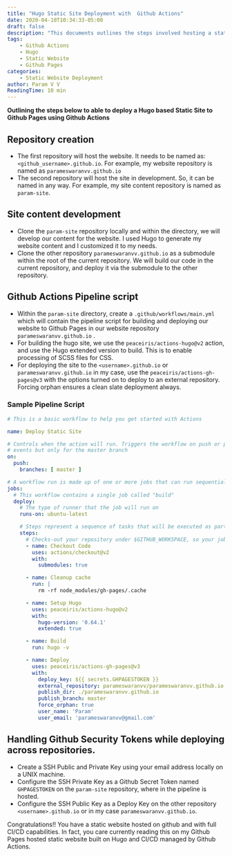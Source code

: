```yaml
---
title: "Hugo Static Site Deployment with  Github Actions"
date: 2020-04-10T10:34:33-05:00
draft: false
description: "This documents outlines the steps involved hosting a static website built using Hugo, on GitHub and deploying using Github Actions."
tags: 
    - Github Actions
    - Hugo
    - Static Website
    - Github Pages
categories:
    - Static Website Deployment
author: Param V V
ReadingTime: 10 min
---
```


__Outlining the steps below to able to deploy a Hugo based Static Site to Github Pages using Github Actions__

## Repository creation

* The first repository will host the website. It needs to be named as: `<github_username>.github.io`. 
    For example, my website repository is named as `parameswaranvv.github.io`
* The second repository will host the site in development. So, it can be named in any way.
    For example, my site content repository is named as `param-site`.
    
## Site content development 

* Clone the `param-site` repository locally and within the directory, we will develop our content for the website. I used Hugo to generate my website content and I customized it to my needs.
* Clone the other repository `parameswaranvv.github.io` as a submodule within the root of the current repository. We will build our code in the current repository, and deploy it via the submodule to the other repository.

## Github Actions Pipeline script

* Within the `param-site` directory, create a `.github/workflows/main.yml` which will contain the pipeline script for building and deploying our website to Github Pages in our website repository `parameswaranvv.github.io` .
* For building the hugo site, we use the `peaceiris/actions-hugo@v2` action, and use the Hugo extended version to build. This is to enable processing of SCSS files for CSS.
* For deploying the site to the `<username>.github.io` or `parameswaranvv.github.io` in my case, use the `peaceiris/actions-gh-pages@v3` with the options turned on to deploy to an external repository. Forcing orphan ensures a clean slate deployment always.

### Sample Pipeline Script    
```yaml
# This is a basic workflow to help you get started with Actions

name: Deploy Static Site

# Controls when the action will run. Triggers the workflow on push or pull request
# events but only for the master branch
on:
  push:
    branches: [ master ]

# A workflow run is made up of one or more jobs that can run sequentially or in parallel
jobs:
  # This workflow contains a single job called "build"
  deploy:
    # The type of runner that the job will run on
    runs-on: ubuntu-latest

    # Steps represent a sequence of tasks that will be executed as part of the job
    steps:
      # Checks-out your repository under $GITHUB_WORKSPACE, so your job can access it
      - name: Checkout Code
        uses: actions/checkout@v2
        with:
          submodules: true

      - name: Cleanup cache
        run: |
          rm -rf node_modules/gh-pages/.cache

      - name: Setup Hugo
        uses: peaceiris/actions-hugo@v2
        with:
          hugo-version: '0.64.1'
          extended: true

      - name: Build
        run: hugo -v

      - name: Deploy
        uses: peaceiris/actions-gh-pages@v3
        with:
          deploy_key: ${{ secrets.GHPAGESTOKEN }}
          external_repository: parameswaranvv/parameswaranvv.github.io
          publish_dir: ./parameswaranvv.github.io
          publish_branch: master
          force_orphan: true
          user_name: 'Param'
          user_email: 'parameswaranvv@gmail.com'
```

## Handling Github Security Tokens while deploying across repositories.

* Create a SSH Public and Private Key using your email address locally on a UNIX machine.
* Configure the SSH Private Key as a Github Secret Token named `GHPAGESTOKEN` on the `param-site` repository, where in the pipeline is hosted.
* Configure the SSH Public Key as a Deploy Key on the other repository `<username>.github.io` or in my case `parameswaranvv.github.io`.

Congratulations!! You have a static website hosted on github and with full CI/CD capabilities. In fact, you care currently reading this on my Github Pages hosted static website built on Hugo and CI/CD managed by Github Actions.

